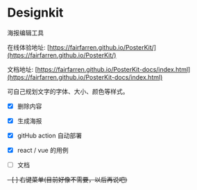 # Designkit

海报编辑工具

在线体验地址: [https://fairfarren.github.io/PosterKit/](https://fairfarren.github.io/PosterKit/)

文档地址: [https://fairfarren.github.io/PosterKit-docs/index.html](https://fairfarren.github.io/PosterKit-docs/index.html)

可自己规划文字的字体、大小、颜色等样式。

- [x] 删除内容

- [x] 生成海报

- [x] gitHub action 自动部署

- [x] react / vue 的用例

- [ ] 文档

~~- [ ] 右键菜单(目前好像不需要，以后再说吧)~~

